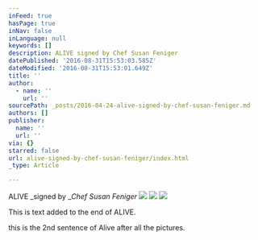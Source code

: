 ```yaml
---
inFeed: true
hasPage: true
inNav: false
inLanguage: null
keywords: []
description: ALIVE signed by Chef Susan Feniger
datePublished: '2016-08-31T15:53:03.585Z'
dateModified: '2016-08-31T15:53:01.649Z'
title: ''
author:
  - name: ''
    url: ''
sourcePath: _posts/2016-04-24-alive-signed-by-chef-susan-feniger.md
authors: []
publisher:
  name: ''
  url: ''
via: {}
starred: false
url: alive-signed-by-chef-susan-feniger/index.html
_type: Article

---
```

ALIVE _signed by __Chef Susan Feniger_
![](https://the-grid-user-content.s3-us-west-2.amazonaws.com/994d821f-02b8-4d35-aea5-0f5838140c13.jpg)
![](https://the-grid-user-content.s3-us-west-2.amazonaws.com/f3c3a137-f791-439e-a9b7-fe56a0a557c2.jpg)
![](https://the-grid-user-content.s3-us-west-2.amazonaws.com/c517702a-1629-4f1f-9018-7af9b901c323.jpg)

This is text added to the end of ALIVE.

this is the 2nd sentence of Alive after all the pictures.